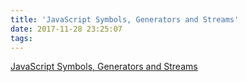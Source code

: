 ```yaml
---
title: 'JavaScript Symbols, Generators and Streams'
date: 2017-11-28 23:25:07
tags:
---
```


[JavaScript Symbols, Generators and Streams](https://medium.com/front-end-hacking/javascript-symbols-generators-and-streams-1f6ef0fb1fdc)